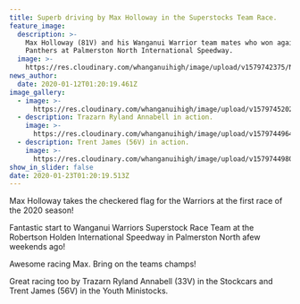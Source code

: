 ```yaml
---
title: Superb driving by Max Holloway in the Superstocks Team Race.
feature_image:
  description: >-
    Max Holloway (81V) and his Wanganui Warrior team mates who won against the
    Panthers at Palmerston North International Speedway.
  image: >-
    https://res.cloudinary.com/whanganuihigh/image/upload/v1579742375/News/Max_Holloway_Driving_for_WU_Warriors.win_v_PN_Panthers.12_Jan_2020.jpg
news_author:
  date: 2020-01-12T01:20:19.461Z
image_gallery:
  - image: >-
      https://res.cloudinary.com/whanganuihigh/image/upload/v1579745202/News/WU_Warriors_sign.png
  - description: Trazarn Ryland Annabell in action.
    image: >-
      https://res.cloudinary.com/whanganuihigh/image/upload/v1579744964/News/Trazarn_Ryland_Annabell.jpg
  - description: Trent James (56V) in action.
    image: >-
      https://res.cloudinary.com/whanganuihigh/image/upload/v1579744980/News/Trent_James_56v.png
show_in_slider: false
date: 2020-01-23T01:20:19.513Z
---
```

Max Holloway takes the checkered flag for the Warriors at the first race of the 2020 season!

Fantastic start to Wanganui Warriors Superstock Race Team at the Robertson Holden International Speedway in Palmerston North afew weekends ago!

Awesome racing Max. Bring on the teams champs!

Great racing too by Trazarn Ryland Annabell (33V) in the Stockcars and Trent James (56V) in the Youth Ministocks.
